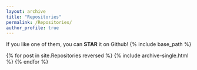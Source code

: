 ```yaml
---
layout: archive
title: "Repositories"
permalink: /Repositories/
author_profile: true
---
```

If you like one of them, you can **STAR** it on Github!
{% include base_path %}

{% for post in site.Repositories reversed %}
  {% include archive-single.html %}
{% endfor %}
